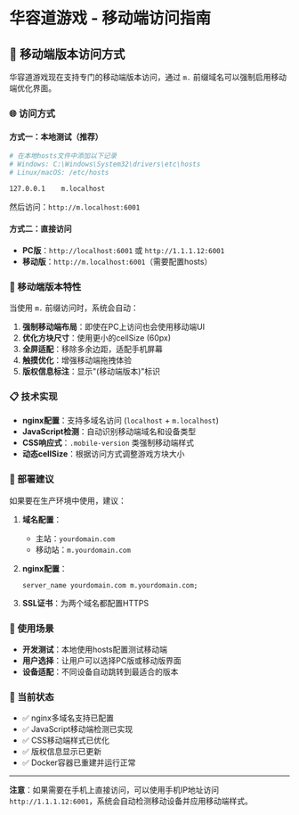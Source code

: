 # 华容道游戏 - 移动端访问指南

## 📱 移动端版本访问方式

华容道游戏现在支持专门的移动端版本访问，通过 `m.` 前缀域名可以强制启用移动端优化界面。

### 🌐 访问方式

#### 方式一：本地测试（推荐）
```bash
# 在本地hosts文件中添加以下记录
# Windows: C:\Windows\System32\drivers\etc\hosts
# Linux/macOS: /etc/hosts

127.0.0.1    m.localhost
```

然后访问：`http://m.localhost:6001`

#### 方式二：直接访问
- **PC版**：`http://localhost:6001` 或 `http://1.1.1.12:6001`
- **移动版**：`http://m.localhost:6001`（需要配置hosts）

### 🔧 移动端版本特性

当使用 `m.` 前缀访问时，系统会自动：

1. **强制移动端布局**：即使在PC上访问也会使用移动端UI
2. **优化方块尺寸**：使用更小的cellSize (60px)
3. **全屏适配**：移除多余边距，适配手机屏幕
4. **触摸优化**：增强移动端拖拽体验
5. **版权信息标注**：显示"(移动端版本)"标识

### 📋 技术实现

- **nginx配置**：支持多域名访问 (`localhost` + `m.localhost`)
- **JavaScript检测**：自动识别移动端域名和设备类型
- **CSS响应式**：`.mobile-version` 类强制移动端样式
- **动态cellSize**：根据访问方式调整游戏方块大小

### 🚀 部署建议

如果要在生产环境中使用，建议：

1. **域名配置**：
   - 主站：`yourdomain.com`
   - 移动站：`m.yourdomain.com`

2. **nginx配置**：
   ```nginx
   server_name yourdomain.com m.yourdomain.com;
   ```

3. **SSL证书**：为两个域名都配置HTTPS

### 🎯 使用场景

- **开发测试**：本地使用hosts配置测试移动端
- **用户选择**：让用户可以选择PC版或移动版界面
- **设备适配**：不同设备自动跳转到最适合的版本

### 📝 当前状态

- ✅ nginx多域名支持已配置
- ✅ JavaScript移动端检测已实现
- ✅ CSS移动端样式已优化
- ✅ 版权信息显示已更新
- ✅ Docker容器已重建并运行正常

---

**注意**：如果需要在手机上直接访问，可以使用手机IP地址访问 `http://1.1.1.12:6001`，系统会自动检测移动设备并应用移动端样式。
